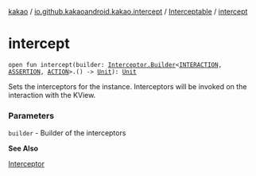 [kakao](../../index.md) / [io.github.kakaoandroid.kakao.intercept](../index.md) / [Interceptable](index.md) / [intercept](./intercept.md)

# intercept

`open fun intercept(builder: `[`Interceptor.Builder`](../-interceptor/-builder/index.md)`<`[`INTERACTION`](index.md#INTERACTION)`, `[`ASSERTION`](index.md#ASSERTION)`, `[`ACTION`](index.md#ACTION)`>.() -> `[`Unit`](https://kotlinlang.org/api/latest/jvm/stdlib/kotlin/-unit/index.html)`): `[`Unit`](https://kotlinlang.org/api/latest/jvm/stdlib/kotlin/-unit/index.html)

Sets the interceptors for the instance.
Interceptors will be invoked on the interaction with the KView.

### Parameters

`builder` - Builder of the interceptors

**See Also**

[Interceptor](../-interceptor/index.md)

